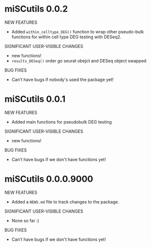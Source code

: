 # miSCutils 0.0.2

NEW FEATURES

* Added `within_celltype_DEG()` function to wrap other pseudo-bulk functions for
  within cell type DEG testing with DESeq2.

SIGNIFICANT USER-VISIBLE CHANGES

* new functions!
* `results_DESeq()` order go seurat obejct and DESeq object swapped

BUG FIXES

* Can't have bugs if nobody's used the package yet!

# miSCutils 0.0.1

NEW FEATURES

* Added main functions for pseudobulk DEG testing

SIGNIFICANT USER-VISIBLE CHANGES

* new functions!

BUG FIXES

* Can't have bugs if we don't have functions yet!

# miSCutils 0.0.0.9000

NEW FEATURES

* Added a `NEWS.md` file to track changes to the package.

SIGNIFICANT USER-VISIBLE CHANGES

* None so far :)

BUG FIXES

* Can't have bugs if we don't have functions yet!
